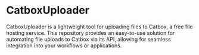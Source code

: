 # CatboxUploader
CatboxUploader is a lightweight tool for uploading files to Catbox, a free file hosting service. This repository provides an easy-to-use solution for automating file uploads to Catbox via its API, allowing for seamless integration into your workflows or applications.
